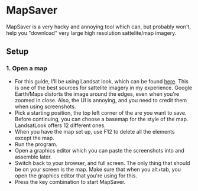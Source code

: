 # MapSaver

MapSaver is a very hacky and annoying tool which can, but probably won't, help you "download" very large high resolution sattelite/map imagery.

## Setup

### 1. Open a map
  * For this guide, I'll be using Landsat look, which can be found [here](https://landsatlook.usgs.gov/sentinel2/viewer.html). This is one of the best sources for sattelite imagery in my experience. Google Earth/Maps distorts the image around the edges, even when you're zoomed in close. Also, the UI is annoying, and you need to credit them when using screenshots. 
  * Pick a starting position, the top left corner of the are you want to save. Before continuing, you can choose a basemap for the style of the map. LandsatLook offers 12 different ones.
  * When you have the map set up, use F12 to delete all the elements except the map.
  * Run the program.
  * Open a graphics editor which you can paste the screenshots into and assemble later.
  * Switch back to your browser, and full screen. The only thing that should be on your screen is the map. Make sure that when you alt+tab, you open the graphics editor that you're using for this.
  * Press the key combination to start MapSaver. 
